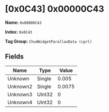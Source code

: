 # [0x0C43] 0x00000C43

**Name:** ```0x00000C43```

**Index:** ```0x0C43```

**Tag Group:** ```ChudWidgetParallaxData (cprl)```

## Fields

Name	| Type	| Value
---	|---	|---	|
Unknown	|Single	|0.005
Unknown2	|Single	|0.0075
Unknown3	|UInt32	|0
Unknown4	|UInt32	|0


